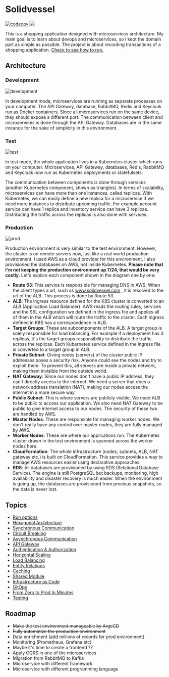 # Solidvessel

[![codecov](https://codecov.io/gh/ahmsay/Solidvessel/graph/badge.svg?token=KVJ8AABE5Z)](https://codecov.io/gh/ahmsay/Solidvessel)
![](https://codebuild.eu-central-1.amazonaws.com/badges?uuid=eyJlbmNyeXB0ZWREYXRhIjoiUFlTcHRnNXlIN0tVMm5veE9XU1VZblp2SEwzQ3Q3R3ZmQ3N2enI3cWtENEVZbmtleVFBOFJ2OWpVNy9NSEVrMjhHU0lqODY0U0NiNWh3L0M0VUREMG5NPSIsIml2UGFyYW1ldGVyU3BlYyI6Imw3SHZtNkErV0NPckpWUkQiLCJtYXRlcmlhbFNldFNlcmlhbCI6MX0%3D&branch=master)

This is a shopping application designed with microservices architecture. My main goal is to learn about
devops and microservices, so I kept the domain part as simple as possible. The project is about recording transactions of a shopping application.
<a href=".docs/run-options.md">Check to see how to run.<a/>

## Architecture
### Development
![development](https://github.com/ahmsay/Solidvessel/assets/22731894/6b70af30-2090-4b8e-bd10-dbd3d4058e11)

In development mode, microservices are running as separate processes on your computer. The API Gateway, database,
RabbitMQ, Redis and Keycloak run
as Docker containers. Since all microservices run on the same device, they should expose a different port. The
communication between client
and microservices is done through the API Gateway. Databases are in the same instance for the sake of simplicity in this
environment.

### Test

![test](https://github.com/ahmsay/Solidvessel/assets/22731894/f0a32cb2-6228-44cd-91c0-8e9d9243d0df)

In test mode, the whole application lives in a Kubernetes cluster which runs on your computer. Microservices, API
Gateway, databases, Redis, RabbitMQ and Keycloak now
run as Kubernetes deployments or statefulsets.

The communication between components is done through services (another Kubernetes
component, shown as triangles). In terms of scalability, microservices can have more than one instances, called
replicas. With Kubernetes, we can easily define
a new replica for a microservice if we need more instances to distribute upcoming traffic. For example account service
can have 1 replica and inventory
service can have 3 replicas. Distributing the traffic across the replicas is also done with services.

### Production

![prod](https://github.com/ahmsay/Solidvessel/assets/22731894/2ee355bc-5f97-4781-b86f-4d16b77f3831)

Production environment is very similar to the test environment. However, the cluster is on remote servers now, just like
a real world
production environment.
I used AWS as a cloud provider for this environment. I also provisioned the databases on AWS, not inside Kubernetes. <b>
Please note that I'm not keeping the production environment up
7/24, that would be very costly.</b>
Let's explain each component shown in the diagram one by one:

- **Route 53**: This service is responsible for managing DNS in AWS. When the client types a url, such
  as www.solidvessel.com , it is resolved to the url of the ALB.
  This process is done by Route 53.
- **ALB**: The ingress resource defined for the K8S cluster is converted to an ALB (Application Load Balancer). AWS
  reads the routing rules, services and the SSL configuration we defined in the ingress file and applies all of them in
  the ALB which will route the traffic to the cluster. Each ingress defined in K8S has a correspondence in ALB.
- **Target Groups**: These are subcomponents of the ALB. A target group is solely responsible for load balancing. For
  example if a deployment has 3 replicas, it's the target groups responsibility to distribute
  the traffic across the replicas. Each Kubernetes service
  defined in the ingress file is converted to a target group in ALB.
- **Private Subnet**: Giving nodes (servers) of the cluster public IP addresses poses a security risk. Anyone could see
  the nodes and
  try to exploit them. To prevent this, all servers are inside a private network, making them invisible from the outside
  world.
- **NAT Gateway**: Since our nodes don't have a public IP address, they can't directly access to the internet. We need a
  server that does a network address translation (NAT), making our nodes access the internet in a more secure way.
- **Public Subnet**: This is where servers are publicly visible. We need ALB to be public to access our application. We
  also need NAT Gateway to be public to give internet access to our nodes. The security of these two are handled by AWS.
- **Master Nodes**: These are responsible for managing worker nodes. We don't really have any control over master nodes,
  they are fully managed by AWS.
- **Worker Nodes**: These are where our applications run. The Kubernetes cluster drawn in the test environment is
  spanned across
  the worker nodes here.
- **CloudFormation**: The whole infrastructure (nodes, subnets, ALB, NAT gateway etc.) is built on CloudFormation. This
  service
  provides a way to manage AWS resources easier using declarative approaches.
- **RDS**: All databases are provisioned by using RDS (Relational Database Service). The engine is still PostgreSQL but
  backups,
  monitoring, high availability and disaster recovery is much easier. When the environment is going up, the databases
  are
  provisioned from previous snapshots, so the data is never lost.

## Topics
- <a href=".docs/run-options.md">Run options<a/>
- <a href=".docs/hexagonal-architecture.md">Hexagonal Architecture<a/>
- <a href=".docs/syncronous-communication.md">Synchronous Communication<a/>
- <a href=".docs/circuit-breaking.md">Circuit Breaking<a/>
- <a href=".docs/asyncronous-communication.md">Asynchronous Communication<a/>
- <a href=".docs/api-gateway.md">API Gateway<a/>
- <a href=".docs/authentication-authorization.md">Authentication & Authorization<a/>
- <a href=".docs/horizontal-scaling.md">Horizontal Scaling<a/>
- <a href=".docs/load-balancing.md">Load Balancing<a/>
- <a href=".docs/entity-relations.md">Entity Relations<a/>
- <a href=".docs/caching.md">Caching<a/>
- <a href=".docs/shared-module.md">Shared Module<a/>
- <a href=".docs/infrastructure-as-code.md">Infrastructure as Code<a/>
- <a href=".docs/gitops.md">GitOps<a/>
- <a href=".docs/zero-2-prod.md">From Zero to Prod In Minutes<a/>
- <a href=".docs/testing.md">Testing<a/>

## Roadmap

- ~~Make the test environment manageable by ArgoCD~~
- ~~Fully automatize the production environment~~
- Data enrichment (add millions of records for prod environment)
- Monitoring (Prometheus, Grafana etc)
- Maybe it's time to create a frontend ??
- Apply CQRS in one of the microservices
- Migration from RabbitMQ to Kafka
- Microservice with different framework
- Microservice with different programming language

